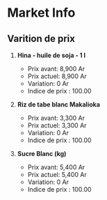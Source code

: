 # Market Info

## Varition de prix

1. **Hina - huile de soja - 1 l**
   - Prix avant: 8,900 Ar
   - Prix actuel: 8,900 Ar
   - Variation: 0 Ar
   - Indice de prix : 100.00

2. **Riz de tabe blanc Makalioka**
   - Prix avant: 3,300 Ar
   - Prix actuel: 3,300 Ar
   - Variation: 0 Ar
   - Indice de prix : 100.00

3. **Sucre Blanc (kg)**
   - Prix avant: 5,400 Ar
   - Prix actuel: 5,400 Ar
   - Variation: 0 Ar
   - Indice de prix : 100.00

